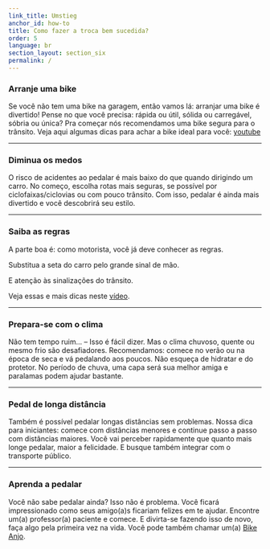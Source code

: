```yaml
---
link_title: Umstieg
anchor_id: how-to
title: Como fazer a troca bem sucedida?
order: 5
language: br
section_layout: section_six
permalink: /
---
```


### Arranje uma bike
Se você não tem uma bike na garagem, então vamos lá: arranjar uma bike é divertido! Pense no que você precisa: rápida ou útil, sólida ou carregável, sóbria ou única? Pra começar nós recomendamos uma bike segura para o trânsito.
Veja aqui algumas dicas para achar a bike ideal para você: [youtube](https://www.youtube.com/watch?v=QoJ4WxntoBc)

***

### Diminua os medos
O risco de acidentes ao pedalar é mais baixo do que quando dirigindo um carro. No começo, escolha rotas mais seguras, se possível por ciclofaixas/ciclovias ou com pouco trânsito. Com isso, pedalar é ainda mais divertido e você descobrirá seu estilo.


***

### Saiba as regras
A parte boa é: como motorista, você já deve conhecer as regras. 

Substitua a seta do carro pelo grande sinal de mão. 

E atenção às sinalizações do trânsito. 


Veja essas e mais dicas neste [vídeo](https://www.youtube.com/watch?v=0Rh9gzybI6E).

***

### Prepara-se com o clima
Não tem tempo ruim... – Isso é fácil dizer. Mas o clima chuvoso, quente ou mesmo frio são desafiadores. Recomendamos: comece no verão ou na época de seca e vá pedalando aos poucos. Não esqueça de hidratar e do protetor. No período de chuva, uma capa será sua melhor amiga e paralamas podem ajudar bastante.

***

### Pedal de longa distância
Também é possível pedalar longas distâncias sem problemas. Nossa dica para iniciantes: comece com distâncias menores e continue passo a passo com distâncias maiores. Você vai perceber rapidamente que quanto mais longe pedalar, maior a felicidade. E busque também integrar com o transporte público.

***

### Aprenda a pedalar
Você não sabe pedalar ainda? Isso não é problema. Você ficará impressionado como seus amigo(a)s ficariam felizes em te ajudar. Encontre um(a) professor(a) paciente e comece. E divirta-se fazendo isso de novo, faça algo pela primeira vez na vida. Você pode também chamar um(a) [Bike Anjo](http://bikeanjo.org/).
